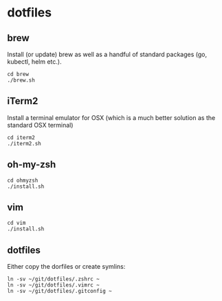 # dotfiles

## brew
Install (or update) brew as well as a handful of standard packages (go, kubectl, helm etc.).
```
cd brew
./brew.sh
```

## iTerm2
Install a terminal emulator for OSX (which is a much better solution as the standard OSX terminal)
```
cd iterm2
./iterm2.sh
```

## oh-my-zsh
```
cd ohmyzsh
./install.sh
```

## vim
```
cd vim
./install.sh
```

## dotfiles
Either copy the dorfiles or create symlins:
```
ln -sv ~/git/dotfiles/.zshrc ~
ln -sv ~/git/dotfiles/.vimrc ~
ln -sv ~/git/dotfiles/.gitconfig ~
```
